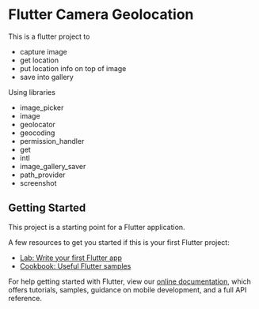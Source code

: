 # Flutter Camera Geolocation 

This is a flutter project to 
- capture image
- get location
- put location info on top of image
- save into gallery

Using libraries
- image_picker
- image
- geolocator
- geocoding
- permission_handler
- get
- intl
- image_gallery_saver
- path_provider
- screenshot

## Getting Started

This project is a starting point for a Flutter application.

A few resources to get you started if this is your first Flutter project:

- [Lab: Write your first Flutter app](https://flutter.dev/docs/get-started/codelab)
- [Cookbook: Useful Flutter samples](https://flutter.dev/docs/cookbook)

For help getting started with Flutter, view our
[online documentation](https://flutter.dev/docs), which offers tutorials,
samples, guidance on mobile development, and a full API reference.
